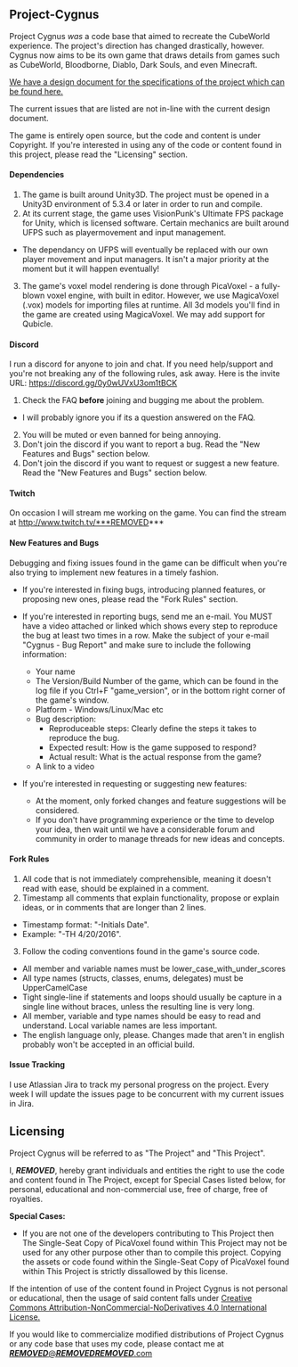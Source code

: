 ## Project-Cygnus
Project Cygnus _was_ a code base that aimed to recreate the CubeWorld experience. The project's direction has changed drastically, however. Cygnus now aims to be its own game that draws details from games such as CubeWorld, Bloodborne, Diablo, Dark Souls, and even Minecraft.

[We have a design document for the specifications of the project which can be found here.](http://***REMOVED******REMOVED***.com/cygnus/Cygnus.pdf)

The current issues that are listed are not in-line with the current design document.

The game is entirely open source, but the code and content is under Copyright.
If you're interested in using any of the code or content found in this project, please read the "Licensing" section.

#### Dependencies
1. The game is built around Unity3D. The project must be opened in a Unity3D environment of 5.3.4 or later in order to run and compile.
2. At its current stage, the game uses VisionPunk's Ultimate FPS package for Unity, which is licensed software. Certain mechanics are built around UFPS such as playermovement and input management.
 - The dependancy on UFPS will eventually be replaced with our own player movement and input managers. It isn't a major priority at the moment but it will happen eventually!
3. The game's voxel model rendering is done through PicaVoxel - a fully-blown voxel engine, with built in editor. However, we use MagicaVoxel (.vox) models for importing files at runtime. All 3d models you'll find in the game are created using MagicaVoxel. We may add support for Qubicle.

#### Discord
I run a discord for anyone to join and chat. If you need help/support and you're not breaking any of the following rules, ask away. Here is the invite URL: https://discord.gg/0y0wUVxU3om1tBCK

1. Check the FAQ **before** joining and bugging me about the problem.
  * I will probably ignore you if its a question answered on the FAQ.
2. You will be muted or even banned for being annoying.
3. Don't join the discord if you want to report a bug. Read the "New Features and Bugs" section below.
4. Don't join the discord if you want to request or suggest a new feature. Read the "New Features and Bugs" section below.

#### Twitch
On occasion I will stream me working on the game. You can find the stream at http://www.twitch.tv/***REMOVED***

#### New Features and Bugs
Debugging and fixing issues found in the game can be difficult when you're also trying to implement new features in a timely fashion.

* If you're interested in fixing bugs, introducing planned features, or proposing new ones, please read the "Fork Rules" section.

* If you're interested in reporting bugs, send me an e-mail. You MUST have a video attached or linked which shows every step to reproduce the bug at least two times in a row. Make the subject of your e-mail "Cygnus - Bug Report" and make sure to include the following information:
  * Your name
  * The Version/Build Number of the game, which can be found in the log file if you Ctrl+F "game_version", or in the bottom right corner of the game's window.
  * Platform - Windows/Linux/Mac etc
  * Bug description:
    * Reproduceable steps: Clearly define the steps it takes to reproduce the bug.
    * Expected result: How is the game supposed to respond?
    * Actual result: What is the actual response from the game?
  * A link to a video

* If you're interested in requesting or suggesting new features:
  * At the moment, only forked changes and feature suggestions will be considered.
  * If you don't have programming experience or the time to develop your idea, then wait until we have a considerable forum and community in order to manage threads for new ideas and concepts.

#### Fork Rules
1. All code that is not immediately comprehensible, meaning it doesn't read with ease, should be explained in a comment.
2. Timestamp all comments that explain functionality, propose or explain ideas, or in comments that are longer than 2 lines.
  * Timestamp format: "-Initials Date".
  * Example: "-TH 4/20/2016".
3. Follow the coding conventions found in the game's source code.
  * All member and variable names must be lower_case_with_under_scores
  * All type names (structs, classes, enums, delegates) must be UpperCamelCase
  * Tight single-line if statements and loops should usually be capture in a single line without braces, unless the resulting line is very long.
  * All member, variable and type names should be easy to read and understand. Local variable names are less important.
  * The english language only, please. Changes made that aren't in english probably won't be accepted in an official build.

#### Issue Tracking
I use Atlassian Jira to track my personal progress on the project. Every week I will update the issues page to be concurrent with my current issues in Jira. 

## Licensing
Project Cygnus will be referred to as "The Project" and "This Project".

I, ***REMOVED***, hereby grant individuals and entities the right to use the code and content found in The Project, except for Special Cases listed below, for personal, educational and non-commercial use, free of charge, free of royalties.

**Special Cases:**
- If you are not one of the developers contributing to This Project then The Single-Seat Copy of PicaVoxel found within This Project may not be used for any other purpose other than to compile this project. Copying the assets or code found within the Single-Seat Copy of PicaVoxel found within This Project is strictly dissallowed by this license.



If the intention of use of the content found in Project Cygnus is not personal or educational, then the usage of said content falls under [Creative Commons Attribution-NonCommercial-NoDerivatives 4.0 International License.](http://creativecommons.org/licenses/by-nc-nd/4.0/)

If you would like to commercialize modified distributions of Project Cygnus or any code base that uses my code, please contact me at [***REMOVED***@***REMOVED******REMOVED***.com](mailto:***REMOVED***@***REMOVED******REMOVED***.com)

